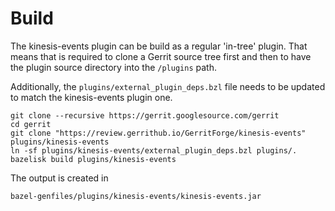 # Build

The kinesis-events plugin can be build as a regular 'in-tree' plugin. That means
that is required to clone a Gerrit source tree first and then to have the plugin
source directory into the `/plugins` path.

Additionally, the `plugins/external_plugin_deps.bzl` file needs to be updated to
match the kinesis-events plugin one.

```shell script
git clone --recursive https://gerrit.googlesource.com/gerrit
cd gerrit
git clone "https://review.gerrithub.io/GerritForge/kinesis-events" plugins/kinesis-events
ln -sf plugins/kinesis-events/external_plugin_deps.bzl plugins/.
bazelisk build plugins/kinesis-events
```

The output is created in

```
bazel-genfiles/plugins/kinesis-events/kinesis-events.jar
```